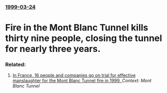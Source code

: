 ### [1999-03-24](/news/1999/03/24/index.md)

#  Fire in the Mont Blanc Tunnel kills thirty nine people, closing the tunnel for nearly three years.




### Related:

1. [ In France, 16 people and companies go on trial for effective manslaughter for the Mont Blanc Tunnel fire in 1999. ](/news/2005/01/31/in-france-16-people-and-companies-go-on-trial-for-effective-manslaughter-for-the-mont-blanc-tunnel-fire-in-1999.md) _Context: Mont Blanc Tunnel_
